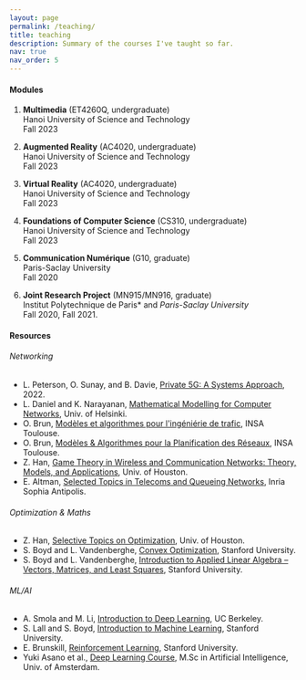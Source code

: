 ```yaml
---
layout: page
permalink: /teaching/
title: teaching
description: Summary of the courses I've taught so far.
nav: true
nav_order: 5
---
```


<!-- <small>Note: TD = *travaux dirigés* (exercise sessions/tutorials), TP = *travaux pratiques* (lab sessions), CM = *cours magistraux* (lectures)</small> -->

<!-- <br/><br/> -->

<!-- **Teaching Assistant**, **[Hanoi University of Science and Technology](https://hust.edu.vn/)**, AY2022-2023
1. **Fundamentals of data communications** ([B.Sc in Telecommunication Engineering](https://seee.hust.edu.vn/chuong-trinh-dao-tao), Fall 2022) : The course aims to introduce the basic knowledge of communication networks and the main problems in communication networks such as : routing; flow and congestion control; basic methods for modeling and evaluating network performance.
1. **Computer networks** ([B.Sc in Telecommunication Engineering](https://seee.hust.edu.vn/chuong-trinh-dao-tao), Fall 2022) : This course provides elemental knowledge of computer network and Internet, the characteristics and mechanism of computer networks in range from the link to the transport layer.

**Teaching Assistant**, **[Paris-Saclay University](https://www.universite-paris-saclay.fr)**, AY2020-2021
1. **Digital communications** ([M.Sc in Networking and Telecoms](https://www.universite-paris-saclay.fr/formation/master/electronique-energie-electrique-automatique/m2-reseaux-et-telecoms), Fall 2020) : The course aims to provide basic notions of digital communication, ranging from
baseband communication to multiple access techniques, including modulated communications.
1. **Joint research project** ([M.Sc in Multimedia Networking](https://www.universite-paris-saclay.fr/en/education/master/electrical-engineering/m2-multimedia-networking), Fall 2020, Fall 2021) : The objective of the joint project is to allow students to carry out original
research work in a laboratory with an academic mentor, relating to the content of at least two courses presented during the
master’s program. Weekly meetings are organized between academic mentors and groups typically formed by 2-3 students.
-->

<!-- * *Digital Communications*, [M.Sc in Networking and Telecoms](https://www.universite-paris-saclay.fr/formation/master/electronique-energie-electrique-automatique/m2-reseaux-et-telecoms), Paris-Saclay University, AY 2020-2021.
* *Scientific Project*, [M.Sc in Multimedia Networking](https://www.universite-paris-saclay.fr/en/education/master/electrical-engineering/m2-multimedia-networking), Paris-Saclay University and Insitut Polytechnique de Paris, AY 2020-2021 and 2021-2022. -->

<!-- * *Digital Communication System Design*, [B.Sc in Electrical Engineering](https://vinuni.edu.vn/college-of-engineering-computer-science/ee/program-overview/), VinUni, AY 2022-2023
* *Electromagnetic Fields and Waves*, [B.Sc in Electrical Engineering](https://vinuni.edu.vn/college-of-engineering-computer-science/ee/program-overview/), VinUni, AY 2022-2023 -->

#### Modules
1. **Multimedia** (ET4260Q, undergraduate)\
   Hanoi University of Science and Technology\
   Fall 2023

1. **Augmented Reality** (AC4020, undergraduate)\
   Hanoi University of Science and Technology\
   Fall 2023
   
1. **Virtual Reality** (AC4020, undergraduate)\
   Hanoi University of Science and Technology\
   Fall 2023
   
1. **Foundations of Computer Science** (CS310, undergraduate)\
   Hanoi University of Science and Technology\
   Fall 2023
   
1. **Communication Numérique** (G10, graduate)\
   Paris-Saclay University\
   Fall 2020
   
1. **Joint Research Project** (MN915/MN916, graduate)\
   Institut Polytechnique de Paris* and *Paris-Saclay University*\
   Fall 2020, Fall 2021.


#### Resources

###### Networking
* L. Peterson, O. Sunay, and B. Davie, [Private 5G: A Systems Approach](https://5g.systemsapproach.org/), 2022.
* L. Daniel and K. Narayanan, [Mathematical Modelling for Computer Networks](https://www.cs.helsinki.fi/u/ldaniel/mm_cn/), Univ. of Helsinki.
* O. Brun, [Modèles et algorithmes pour l'ingéniérie de trafic](https://homepages.laas.fr/brun/drupal/node/28), INSA Toulouse.
* O. Brun, [Modèles & Algorithmes pour la Planification des Réseaux](https://homepages.laas.fr/brun/drupal/node/28), INSA Toulouse.
* Z. Han, [Game Theory in Wireless and Communication Networks: Theory, Models, and Applications](http://www2.egr.uh.edu/~zhan2/game_theory_course/), Univ. of Houston.
* E. Altman, [Selected Topics in Telecoms and Queueing Networks](https://www-sop.inria.fr/members/Eitan.Altman/Research.html), Inria Sophia Antipolis.

###### Optimization & Maths
* Z. Han, [Selective Topics on Optimization](http://wireless.egr.uh.edu/Optimization/index.htm), Univ. of Houston.
* S. Boyd and L. Vandenberghe, [Convex Optimization](https://web.stanford.edu/~boyd/cvxbook/), Stanford University.
* S. Boyd and L. Vandenberghe, [Introduction to Applied Linear Algebra – Vectors, Matrices, and Least Squares](https://web.stanford.edu/~boyd/vmls/), Stanford University.

###### ML/AI
* A. Smola and M. Li, [Introduction to Deep Learning](https://courses.d2l.ai/berkeley-stat-157/index.html), UC Berkeley.
* S. Lall and S. Boyd, [Introduction to Machine Learning](http://ee104.stanford.edu/), Stanford University.
* E. Brunskill, [Reinforcement Learning](https://web.stanford.edu/class/cs234/), Stanford University.
* Yuki Asano et al., [Deep Learning Course](https://uvadlc.github.io/), M.Sc in Artificial Intelligence, Univ. of Amsterdam.


